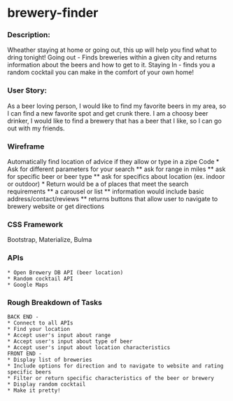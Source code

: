 # brewery-finder

### Description: 
Wheather staying at home or going out, this up will help you find what to dring tonight! Going out - Finds breweries within a given city and returns information about the beers and how to get to it. Staying In - finds you a random cocktail you can make in the comfort of your own home!

### User Story:
As a beer loving person, I would like to find my favorite beers in my area, so I can find a new favorite spot and get crunk there.
I am a choosy beer drinker, I would like to find a brewery that has a beer that I like, so I can go out with my friends.

### Wireframe
Automatically find location of advice if they allow or type in a zipe Code
    * Ask for different parameters for your search
        ** ask for range in miles
        ** ask for specific beer or beer type
        ** ask for specifics about location (ex. indoor or outdoor)
    * Return would be a of places that meet the search requirements 
        ** a carousel or list 
        ** information would include basic address/contact/reviews
        ** returns buttons that allow user to navigate to brewery website or get directions

### CSS Framework 
Bootstrap, Materialize, Bulma

### APIs
    * Open Brewery DB API (beer location) 
    * Random cocktail API
    * Google Maps

### Rough Breakdown of Tasks 
    BACK END - 
    * Connect to all APIs
    * Find your location
    * Accept user's input about range
    * Accept user's input about type of beer
    * Accept user's input about location characteristics
    FRONT END - 
    * Display list of breweries 
    * Include options for direction and to navigate to website and rating specific beers
    * Filter or return specific characteristics of the beer or brewery
    * Display random cocktail
    * Make it pretty!
